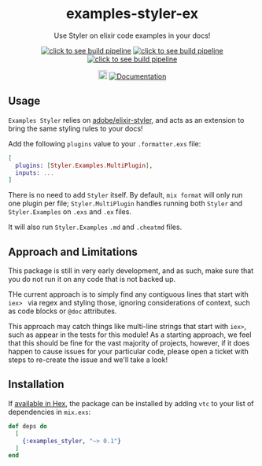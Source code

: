 <h1 align="center">examples-styler-ex</h1>
</p>
<p align="center">Use Styler on elixir code examples in your docs!</p>
<p align="center">
    <a href="https://dev.azure.com/peake100/Peake100/_build?definitionId=21"><img src="https://dev.azure.com/peake100/Peake100/_apis/build/status/examples-styler-ex?repoName=peake100%2examples-styler-ex&branchName=dev" alt="click to see build pipeline"></a>
    <a href="https://dev.azure.com/peake100/Peake100/_build?definitionId=21"><img src="https://img.shields.io/azure-devops/tests/peake100/Peake100/21/dev?compact_message" alt="click to see build pipeline"></a>
    <a href="https://dev.azure.com/peake100/Peake100/_build?definitionId=21"><img src="https://img.shields.io/azure-devops/coverage/peake100/Peake100/21/dev?compact_message" alt="click to see build pipeline"></a>
</p>
<p align="center">
    <a href="https://hex.pm/packages/examples_styler"><img src="https://img.shields.io/hexpm/v/examples_styler.svg" alt="Hex version" height="18"></a>
    <a href="https://hexdocs.pm/examples_styler/readme.html"><img src="https://img.shields.io/badge/docs-hexdocs.pm-blue" alt="Documentation"></a>
</p>

## Usage

`Examples Styler` relies on [adobe/elixir-styler](https://github.com/adobe/elixir-styler),
and acts as an extension to bring the same styling rules to your docs!

Add the following `plugins` value to your `.formatter.exs` file:

```elixir
[
  plugins: [Styler.Examples.MultiPlugin],
  inputs: ...
]
```

There is no need to add `Styler` itself. By default, `mix format` will only run one 
plugin per file; `Styler.MultiPlugin` handles running both `Styler` and 
`Styler.Examples` on `.exs` and `.ex` files.

It will also run `Styler.Examples` `.md` and `.cheatmd` files.

## Approach and Limitations

This package is still in very early development, and as such, make sure that you do not
run it on any code that is not backed up.

THe current approach is to simply find any contiguous lines that start with `iex> ` via
regex and styling those, ignoring considerations of context, such as code blocks or 
`@doc` attributes.

This approach may catch things like multi-line strings that start with `iex>`, such as
appear in the tests for this module! As a starting approach, we feel that this should be
fine for the vast majority of projects, however, if it does happen to cause issues for 
your particular code, please open a ticket with steps to re-create the issue and we'll
take a look!

## Installation

If [available in Hex](https://hex.pm/docs/publish), the package can be installed
by adding `vtc` to your list of dependencies in `mix.exs`:

```elixir
def deps do
  [
    {:examples_styler, "~> 0.1"}
  ]
end
```